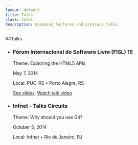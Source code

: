 ```yaml
---
layout: default
title: Talks
class: talks
description: Upcoming lectures and previous talks.
---
```


##Talks

<ul id="exp">
  <li>
     <h3>Fórum Internacional do Software Livre (FISL) 15</h3>
     <p>Theme: Exploring the HTML5 APIs</p>
     <p>May 7, 2014</p>
     <p>Local: PUC-RS • Porto Alegre, RS</p>
     <p><a href="https://speakerdeck.com/raphamorim/explorando-as-apis-do-html5">See slides</a>, 
        <a href="http://youtu.be/bSQoMs8AE5w">Watch talk video</a></p>
  </li>
  <li>
     <h3>Infnet - Talks Circuits</h3>
     <p>Theme: Why should you use Git?</p>
     <p>Octuber 5, 2014</p>
     <p>Local: Infnet • Rio de Janeiro, RJ</p>
  </li>
</ul>

<br><br><br>
